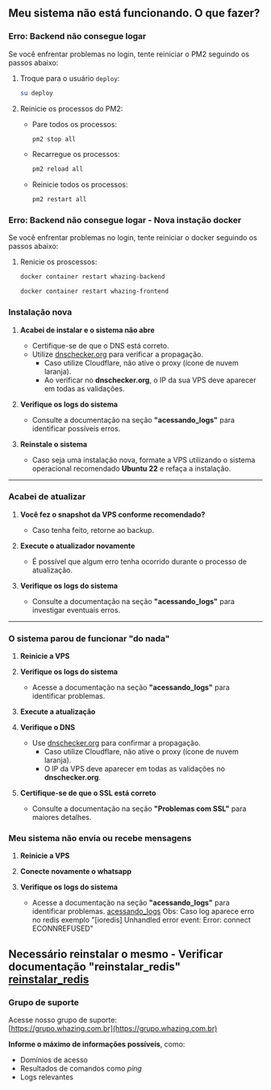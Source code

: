 ## Meu sistema não está funcionando. O que fazer?

### Erro: Backend não consegue logar  
Se você enfrentar problemas no login, tente reiniciar o PM2 seguindo os passos abaixo:

1. Troque para o usuário `deploy`:
   ```bash
   su deploy
   ```

2. Reinicie os processos do PM2:
   - Pare todos os processos:
     ```bash
     pm2 stop all
     ```
   - Recarregue os processos:
     ```bash
     pm2 reload all
     ```
   - Reinicie todos os processos:
     ```bash
     pm2 restart all
     ```
	 
### Erro: Backend não consegue logar - Nova instação docker
Se você enfrentar problemas no login, tente reiniciar o docker seguindo os passos abaixo:

1. Renicie os proscessos:

   ```bash
   docker container restart whazing-backend
   ```

   ```bash
   docker container restart whazing-frontend
   ```

### Instalação nova

1. **Acabei de instalar e o sistema não abre**  
   - Certifique-se de que o DNS está correto.  
   - Utilize [dnschecker.org](https://dnschecker.org) para verificar a propagação.  
     - Caso utilize Cloudflare, não ative o proxy (ícone de nuvem laranja).  
     - Ao verificar no **dnschecker.org**, o IP da sua VPS deve aparecer em todas as validações.  
     
2. **Verifique os logs do sistema**  
   - Consulte a documentação na seção **"acessando_logs"** para identificar possíveis erros.  
   
3. **Reinstale o sistema**  
   - Caso seja uma instalação nova, formate a VPS utilizando o sistema operacional recomendado **Ubuntu 22** e refaça a instalação.  

---

### Acabei de atualizar

1. **Você fez o snapshot da VPS conforme recomendado?**  
   - Caso tenha feito, retorne ao backup.  

2. **Execute o atualizador novamente**  
   - É possível que algum erro tenha ocorrido durante o processo de atualização.  

3. **Verifique os logs do sistema**  
   - Consulte a documentação na seção **"acessando_logs"** para investigar eventuais erros.  

---

### O sistema parou de funcionar "do nada"

1. **Reinicie a VPS**  

2. **Verifique os logs do sistema**  
   - Acesse a documentação na seção **"acessando_logs"** para identificar problemas.  

3. **Execute a atualização**  

4. **Verifique o DNS**  
   - Use [dnschecker.org](https://dnschecker.org) para confirmar a propagação.  
     - Caso utilize Cloudflare, não ative o proxy (ícone de nuvem laranja).  
     - O IP da VPS deve aparecer em todas as validações no **dnschecker.org**.  

5. **Certifique-se de que o SSL está correto**  
   - Consulte a documentação na seção **"Problemas com SSL"** para maiores detalhes.
   
### Meu sistema não envia ou recebe mensagens

1. **Reinicie a VPS**

2. **Conecte novamente o whatsapp**

3. **Verifique os logs do sistema**  
   - Acesse a documentação na seção **"acessando_logs"** para identificar problemas. 
   [acessando_logs](../acessando_logs)
Obs: Caso log aparece erro no redis exemplo "[ioredis] Unhandled error event: Error: connect ECONNREFUSED"

Necessário reinstalar o mesmo - Verificar documentação "reinstalar_redis"
   [reinstalar_redis](../reinstalar_redis)
---

### Grupo de suporte

Acesse nosso grupo de suporte:  
[https://grupo.whazing.com.br](https://grupo.whazing.com.br)  

**Informe o máximo de informações possíveis**, como:  
- Domínios de acesso  
- Resultados de comandos como *ping*  
- Logs relevantes  
